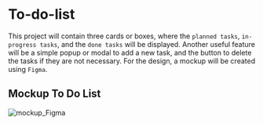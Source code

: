 # To-do-list

This project will contain three cards or boxes, where the `planned tasks`, `in-progress tasks`, and the `done tasks` will be displayed. Another useful feature will be a simple popup or modal to add a new task, and the button to delete the tasks if they are not necessary. For the design, a mockup will be created using `Figma`.

## Mockup To Do List

![mockup_Figma](https://github.com/YuriDevAT/to-do-list-with-3-columns/blob/master/mockup-smartToDo.PNG)

<!--You can take a look on the progress under the following link:-->

<!--[![Netlify Status](https://api.netlify.com/api/v1/badges/f9a7f8d3-58ca-44ed-a038-ae8d2efd31a5/deploy-status)](https://to-do-list-with-3-columns.netlify.app/)-->
